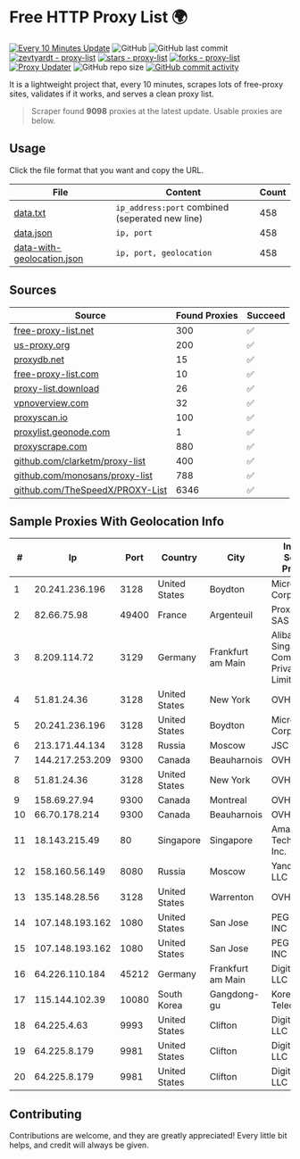 
# Free HTTP Proxy List 🌍

[![Every 10 Minutes Update](https://github.com/mertguvencli/http-proxy-list/actions/workflows/main.yml/badge.svg?branch=main)](https://github.com/mertguvencli/http-proxy-list/actions/workflows/main.yml)
![GitHub](https://img.shields.io/github/license/mertguvencli/http-proxy-list)
![GitHub last commit](https://img.shields.io/github/last-commit/mertguvencli/http-proxy-list)
[![zevtyardt - proxy-list](https://img.shields.io/static/v1?label=zevtyardt&message=proxy-list&color=blue&logo=github)](https://github.com/zevtyardt/proxy-list "Go to GitHub repo")
[![stars - proxy-list](https://img.shields.io/github/stars/zevtyardt/proxy-list?style=social)](https://github.com/zevtyardt/proxy-list)
[![forks - proxy-list](https://img.shields.io/github/forks/zevtyardt/proxy-list?style=social)](https://github.com/zevtyardt/proxy-list)
[![Proxy Updater](https://github.com/zevtyardt/proxy-list/workflows/Proxy%20Updater/badge.svg)](https://github.com/zevtyardt/proxy-list/actions?query=workflow:"Proxy+Updater")
![GitHub repo size](https://img.shields.io/github/repo-size/zevtyardt/proxy-list)
[![GitHub commit activity](https://img.shields.io/github/commit-activity/m/zevtyardt/proxy-list?logo=commits)](https://github.com/zevtyardt/proxy-list/commits/main)

It is a lightweight project that, every 10 minutes, scrapes lots of free-proxy sites, validates if it works, and serves a clean proxy list.

> Scraper found **9098** proxies at the latest update. Usable proxies are below.

## Usage

Click the file format that you want and copy the URL.

|File|Content|Count|
|----|-------|-----|
|[data.txt](https://raw.githubusercontent.com/mertguvencli/http-proxy-list/main/proxy-list/data.txt)|`ip_address:port` combined (seperated new line)|458|
|[data.json](https://raw.githubusercontent.com/mertguvencli/http-proxy-list/main/proxy-list/data.json)|`ip, port`|458|
|[data-with-geolocation.json](https://raw.githubusercontent.com/mertguvencli/http-proxy-list/main/proxy-list/data-with-geolocation.json)|`ip, port, geolocation`|458|

## Sources

|Source|Found Proxies|Succeed|
|------|-------------|-------|
|[free-proxy-list.net](https://free-proxy-list.net)|300|✅|
|[us-proxy.org](https://www.us-proxy.org)|200|✅|
|[proxydb.net](http://proxydb.net)|15|✅|
|[free-proxy-list.com](https://free-proxy-list.com/?page=&port=&type%5B%5D=http&type%5B%5D=https&up_time=0&search=Search)|10|✅|
|[proxy-list.download](https://www.proxy-list.download/HTTP)|26|✅|
|[vpnoverview.com](https://vpnoverview.com/privacy/anonymous-browsing/free-proxy-servers)|32|✅|
|[proxyscan.io](https://www.proxyscan.io)|100|✅|
|[proxylist.geonode.com](https://proxylist.geonode.com/api/proxy-list?limit=300&page=1&sort_by=lastChecked&sort_type=desc&protocols=http,https)|1|✅|
|[proxyscrape.com](https://api.proxyscrape.com/v2/?request=displayproxies&protocol=http&timeout=10000&country=all&ssl=all&anonymity=all)|880|✅|
|[github.com/clarketm/proxy-list](https://raw.githubusercontent.com/clarketm/proxy-list/master/proxy-list-raw.txt)|400|✅|
|[github.com/monosans/proxy-list](https://raw.githubusercontent.com/monosans/proxy-list/main/proxies/http.txt)|788|✅|
|[github.com/TheSpeedX/PROXY-List](https://raw.githubusercontent.com/TheSpeedX/PROXY-List/master/http.txt)|6346|✅|


## Sample Proxies With Geolocation Info

|#|Ip|Port|Country|City|Internet Service Provider|
|-|--|----|-------|----|-------------------------|
|1|20.241.236.196|3128|United States|Boydton|Microsoft Corporation|
|2|82.66.75.98|49400|France|Argenteuil|Proxad / Free SAS|
|3|8.209.114.72|3129|Germany|Frankfurt am Main|Alibaba.com Singapore E-Commerce Private Limited|
|4|51.81.24.36|3128|United States|New York|OVH US LLC|
|5|20.241.236.196|3128|United States|Boydton|Microsoft Corporation|
|6|213.171.44.134|3128|Russia|Moscow|JSC Comcor|
|7|144.217.253.209|9300|Canada|Beauharnois|OVH SAS|
|8|51.81.24.36|3128|United States|New York|OVH US LLC|
|9|158.69.27.94|9300|Canada|Montreal|OVH SAS|
|10|66.70.178.214|9300|Canada|Beauharnois|OVH SAS|
|11|18.143.215.49|80|Singapore|Singapore|Amazon Technologies Inc.|
|12|158.160.56.149|8080|Russia|Moscow|Yandex.Cloud LLC|
|13|135.148.28.56|3128|United States|Warrenton|OVH US LLC|
|14|107.148.193.162|1080|United States|San Jose|PEG TECH INC|
|15|107.148.193.162|1080|United States|San Jose|PEG TECH INC|
|16|64.226.110.184|45212|Germany|Frankfurt am Main|DigitalOcean, LLC|
|17|115.144.102.39|10080|South Korea|Gangdong-gu|Korea Telecom|
|18|64.225.4.63|9993|United States|Clifton|DigitalOcean, LLC|
|19|64.225.8.179|9981|United States|Clifton|DigitalOcean, LLC|
|20|64.225.8.179|9981|United States|Clifton|DigitalOcean, LLC|



## Contributing

Contributions are welcome, and they are greatly appreciated! Every
little bit helps, and credit will always be given.

